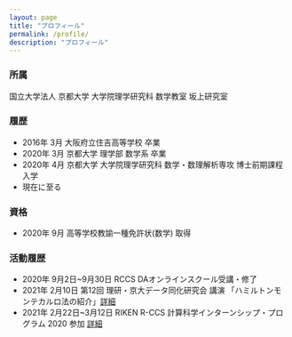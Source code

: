 ```yaml
---
layout: page
title: "プロフィール"
permalink: /profile/
description: "プロフィール"
---
```


### 所属
国立大学法人 京都大学 大学院理学研究科 数学教室 坂上研究室

### 履歴
  - 2016年 3月 大阪府立住吉高等学校 卒業
  - 2020年 3月 京都大学 理学部 数学系 卒業
  -  2020年 4月 京都大学 大学院理学研究科 数学・数理解析専攻 博士前期課程 入学
  - 現在に至る

### 資格
  - 2020年 9月 高等学校教諭一種免許状(数学) 取得

### 活動履歴
  - 2020年 9月2日~9月30日 RCCS DAオンラインスクール受講・修了 <!--[修了証](/math/pdf/da_online_school_2020_certification.pdf)-->
  - 2021年 2月10日 第12回 理研・京大データ同化研究会 講演 「ハミルトンモンテカルロ法の紹介」[詳細](http://www.data-assimilation.riken.jp/jp/events/ku_ws_202102/index.html)
  - 2021年 2月22日~3月12日 RIKEN R-CCS 計算科学インターンシップ・プログラム 2020 参加 [詳細](https://www.r-ccs.riken.jp/library/event/200604/)

